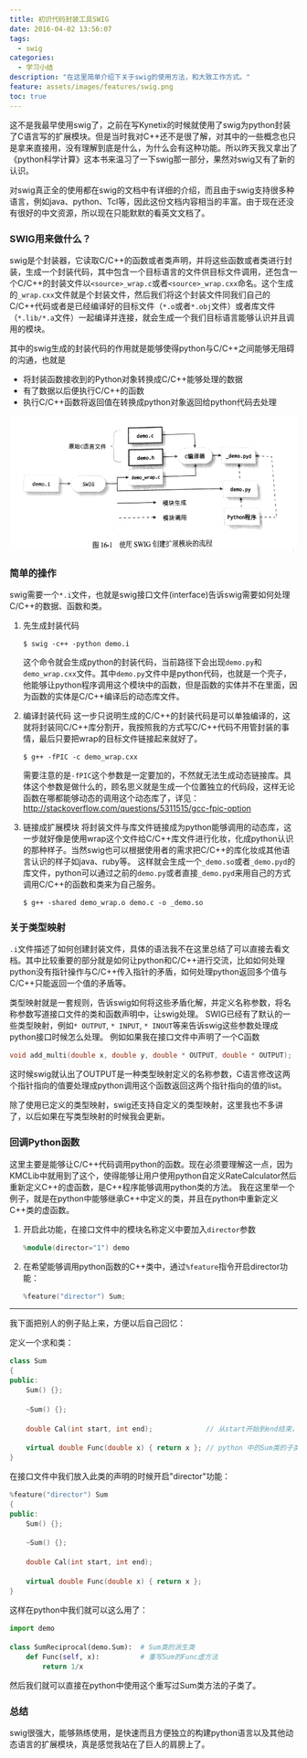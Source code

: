 ```yaml
---
title: 初识代码封装工具SWIG
date: 2016-04-02 13:56:07
tags:
  - swig
categories:
  - 学习小结
description: "在这里简单介绍下关于swig的使用方法，和大致工作方式。"
feature: assets/images/features/swig.png
toc: true
---
```

这不是我最早使用swig了，之前在写Kynetix的时候就使用了swig为python封装了C语言写的扩展模块。但是当时我对C++还不是很了解，对其中的一些概念也只是拿来直接用，没有理解到底是什么，为什么会有这种功能。所以昨天我又拿出了《python科学计算》这本书来温习了一下swig那一部分，果然对swig又有了新的认识。

对swig真正全的使用都在swig的文档中有详细的介绍，而且由于swig支持很多种语言，例如java、python、Tcl等，因此这份文档内容相当的丰富。由于现在还没有很好的中文资源，所以现在只能默默的看英文文档了。

<!-- more -->

### SWIG用来做什么？
swig是个封装器，它读取C/C++的函数或者类声明，并将这些函数或者类进行封装，生成一个封装代码，其中包含一个目标语言的文件供目标文件调用，还包含一个C/C++的封装文件以`<source>_wrap.c`或者`<source>_wrap.cxx`命名。这个生成的`_wrap.cxx`文件就是个封装文件，然后我们将这个封装文件同我们自己的C/C++代码或者是已经编译好的目标文件（`*.o`或者`*.obj`文件）或者库文件（`*.lib/*.a`文件）一起编译并连接，就会生成一个我们目标语言能够认识并且调用的模块。

其中的swig生成的封装代码的作用就是能够使得python与C/C++之间能够无阻碍的沟通，也就是
- 将封装函数接收到的Python对象转换成C/C++能够处理的数据
- 有了数据以后便执行C/C++的函数
- 执行C/C++函数将返回值在转换成python对象返回给python代码去处理

![](/assets/images/blog_img/2016-04-02-在CMake中使用SWIG构建封装模块/swig.png)

### 简单的操作
swig需要一个`*.i`文件，也就是swig接口文件(interface)告诉swig需要如何处理C/C++的数据、函数和类。
1. 先生成封装代码
    ```
    $ swig -c++ -python demo.i
    ```
    这个命令就会生成python的封装代码，当前路径下会出现`demo.py`和`demo_wrap.cxx`文件。其中`demo.py`文件中是python代码，也就是一个壳子，他能够让python程序调用这个模块中的函数，但是函数的实体并不在里面，因为函数的实体是C/C++编译后的动态库文件。

2. 编译封装代码
    这一步只说明生成的C/C++的封装代码是可以单独编译的，这就将封装同C/C++库分割开，我按照我的方式写C/C++代码不用管封装的事情，最后只要把wrap的目标文件链接起来就好了。
    ```
    $ g++ -fPIC -c demo_wrap.cxx
    ```
    需要注意的是`-fPIC`这个参数是一定要加的，不然就无法生成动态链接库。具体这个参数是做什么的，顾名思义就是生成一个位置独立的代码段，这样无论函数在哪都能够动态的调用这个动态库了，详见：http://stackoverflow.com/questions/5311515/gcc-fpic-option

3. 链接成扩展模块
    将封装文件与库文件链接成为python能够调用的动态库，这一步就好像是使用wrap这个文件给C/C++库文件进行化妆，化成python认识的那种样子。当然swig也可以根据使用者的需求把C/C++的库化妆成其他语言认识的样子如java、ruby等。
    这样就会生成一个`_demo.so`或者`_demo.pyd`的库文件，python可以通过之前的`demo.py`或者直接`_demo.pyd`来用自己的方式调用C/C++的函数和类来为自己服务。
    ``` 
    $ g++ -shared demo_wrap.o demo.c -o _demo.so
    ```

### 关于类型映射
`.i`文件描述了如何创建封装文件，具体的语法我不在这里总结了可以直接去看文档。其中比较重要的部分就是如何让python和C/C++进行交流，比如如何处理python没有指针操作与C/C++传入指针的矛盾，如何处理python返回多个值与C/C++只能返回一个值的矛盾等。

类型映射就是一套规则，告诉swig如何将这些矛盾化解，并定义名称参数，将名称参数写道接口文件的类和函数声明中，让swig处理。
SWIG已经有了默认的一些类型映射，例如`* OUTPUT`, `* INPUT`, `* INOUT`等来告诉swig这些参数处理成python接口时候怎么处理。
例如如果我在接口文件中声明了一个C函数
``` C
void add_multi(double x, double y, double * OUTPUT, double * OUTPUT);
```
这时候swig就认出了OUTPUT是一种类型映射定义的名称参数，C语言修改这两个指针指向的值要处理成python调用这个函数返回这两个指针指向的值的list。

除了使用已定义的类型映射，swig还支持自定义的类型映射，这里我也不多讲了，以后如果在写类型映射的时候我会更新。

### 回调Python函数
这里主要是能够让C/C++代码调用python的函数。现在必须要理解这一点，因为KMCLib中就用到了这个，使得能够让用户使用python自定义RateCalculator然后重新定义C++的虚函数，是C++程序能够调用python类的方法。
我在这里举一个例子，就是在python中能够继承C++中定义的类，并且在python中重新定义C++类的虚函数。
1. 开启此功能，在接口文件中的模块名称定义中要加入`director`参数
    ``` Cpp
    %module(director="1") demo
    ```

2. 在希望能够调用python函数的C++类中，通过`%feature`指令开启director功能：
    ``` Cpp
    %feature("director") Sum;
    ```
---
我下面把别人的例子贴上来，方便以后自己回忆：
    
定义一个求和类：
``` Cpp
class Sum
{
public:
    Sum() {};

    ~Sum() {};

    double Cal(int start, int end);             // 从start开始到end结束，将Func作用于中间的整数然后球和。

    virtual double Func(double x) { return x }; // python 中的Sum类的子类可以重写这个虚函数
}
```

在接口文件中我们放入此类的声明的时候开启"director"功能：
``` Cpp
%feature("director") Sum
{
public:
    Sum() {};

    ~Sum() {};

    double Cal(int start, int end); 

    virtual double Func(double x) { return x }; 
}
```

这样在python中我们就可以这么用了：
``` python
import demo

class SumReciprocal(demo.Sum):  # Sum类的派生类
    def Func(self, x):          # 重写Sum的Func虚方法
        return 1/x
```

然后我们就可以直接在python中使用这个重写过Sum类方法的子类了。

### 总结
swig很强大，能够熟练使用，是快速而且方便独立的构建python语言以及其他动态语言的扩展模块，真是感觉我站在了巨人的肩膀上了。
